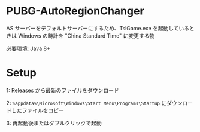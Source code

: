 # PUBG-AutoRegionChanger
AS サーバーをデフォルトサーバーにするため、TslGame.exe を起動しているときは Windows の時計を "China Standard Time" に変更する物

必要環境: Java 8+

# Setup
1: [Releases](https://github.com/SimplyRin/PUBG-AutoRegionChanger/releases) から最新のファイルをダウンロード

2: `%appdata%\Microsoft\Windows\Start Menu\Programs\Startup` にダウンロードしたファイルをコピー

3: 再起動後またはダブルクリックで起動
